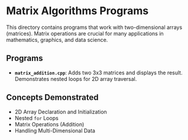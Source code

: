 # Matrix Algorithms Programs

This directory contains programs that work with two-dimensional arrays (matrices). Matrix operations are crucial for many applications in mathematics, graphics, and data science.

## Programs

-   **`matrix_addition.cpp`**: Adds two 3x3 matrices and displays the result. Demonstrates nested loops for 2D array traversal.

## Concepts Demonstrated
- 2D Array Declaration and Initialization
- Nested `for` Loops
- Matrix Operations (Addition)
- Handling Multi-Dimensional Data
